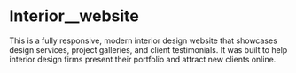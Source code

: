 # Interior__website
This is a fully responsive, modern interior design website that showcases design services, project galleries, and client testimonials. It was built to help interior design firms present their portfolio and attract new clients online.

